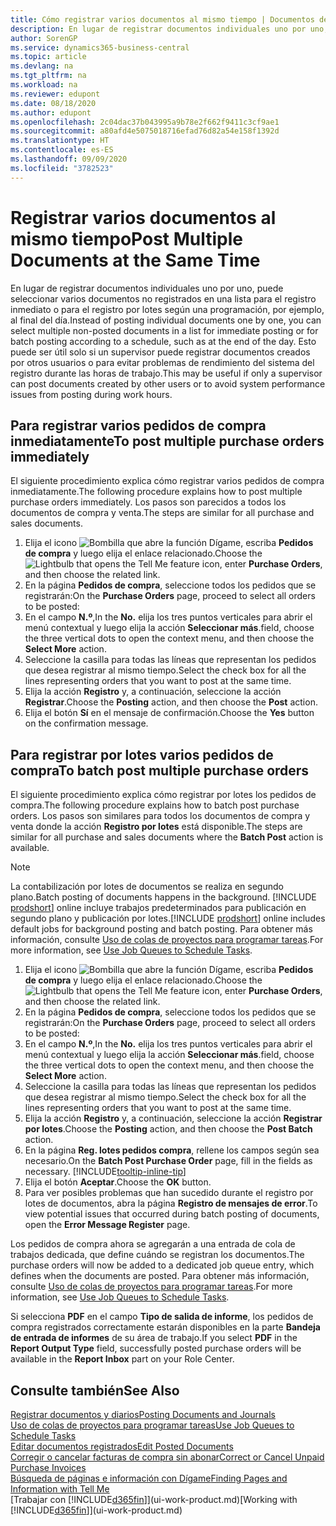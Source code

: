 ```yaml
---
title: Cómo registrar varios documentos al mismo tiempo | Documentos de Microsoft
description: En lugar de registrar documentos individuales uno por uno, puede seleccionar varios documentos no registrados en una lista para el registro por lotes, ya sea para registro inmediato o programada para, por ejemplo, al final del día.
author: SorenGP
ms.service: dynamics365-business-central
ms.topic: article
ms.devlang: na
ms.tgt_pltfrm: na
ms.workload: na
ms.reviewer: edupont
ms.date: 08/18/2020
ms.author: edupont
ms.openlocfilehash: 2c04dac37b043995a9b78e2f662f9411c3cf9ae1
ms.sourcegitcommit: a80afd4e5075018716efad76d82a54e158f1392d
ms.translationtype: HT
ms.contentlocale: es-ES
ms.lasthandoff: 09/09/2020
ms.locfileid: "3782523"
---
```

# <a name="post-multiple-documents-at-the-same-time"></a><span data-ttu-id="da0d4-103">Registrar varios documentos al mismo tiempo</span><span class="sxs-lookup"><span data-stu-id="da0d4-103">Post Multiple Documents at the Same Time</span></span>

<span data-ttu-id="da0d4-104">En lugar de registrar documentos individuales uno por uno, puede seleccionar varios documentos no registrados en una lista para el registro inmediato o para el registro por lotes según una programación, por ejemplo, al final del día.</span><span class="sxs-lookup"><span data-stu-id="da0d4-104">Instead of posting individual documents one by one, you can select multiple non-posted documents in a list for immediate posting or for batch posting according to a schedule, such as at the end of the day.</span></span> <span data-ttu-id="da0d4-105">Esto puede ser útil solo si un supervisor puede registrar documentos creados por otros usuarios o para evitar problemas de rendimiento del sistema del registro durante las horas de trabajo.</span><span class="sxs-lookup"><span data-stu-id="da0d4-105">This may be useful if only a supervisor can post documents created by other users or to avoid system performance issues from posting during work hours.</span></span>

## <a name="to-post-multiple-purchase-orders-immediately"></a><span data-ttu-id="da0d4-106">Para registrar varios pedidos de compra inmediatamente</span><span class="sxs-lookup"><span data-stu-id="da0d4-106">To post multiple purchase orders immediately</span></span>

<span data-ttu-id="da0d4-107">El siguiente procedimiento explica cómo registrar varios pedidos de compra inmediatamente.</span><span class="sxs-lookup"><span data-stu-id="da0d4-107">The following procedure explains how to post multiple purchase orders immediately.</span></span> <span data-ttu-id="da0d4-108">Los pasos son parecidos a todos los documentos de compra y venta.</span><span class="sxs-lookup"><span data-stu-id="da0d4-108">The steps are similar for all purchase and sales documents.</span></span>

1. <span data-ttu-id="da0d4-109">Elija el icono ![Bombilla que abre la función Dígame](media/ui-search/search_small.png "Dígame qué desea hacer"), escriba **Pedidos de compra** y luego elija el enlace relacionado.</span><span class="sxs-lookup"><span data-stu-id="da0d4-109">Choose the ![Lightbulb that opens the Tell Me feature](media/ui-search/search_small.png "Tell me what you want to do") icon, enter **Purchase Orders**, and then choose the related link.</span></span>
2. <span data-ttu-id="da0d4-110">En la página **Pedidos de compra**, seleccione todos los pedidos que se registrarán:</span><span class="sxs-lookup"><span data-stu-id="da0d4-110">On the **Purchase Orders** page, proceed to select all orders to be posted:</span></span>
3. <span data-ttu-id="da0d4-111">En el campo **N.º**,</span><span class="sxs-lookup"><span data-stu-id="da0d4-111">In the **No.**</span></span> <span data-ttu-id="da0d4-112">elija los tres puntos verticales para abrir el menú contextual y luego elija la acción **Seleccionar más**.</span><span class="sxs-lookup"><span data-stu-id="da0d4-112">field, choose the three vertical dots to open the context menu, and then choose the **Select More** action.</span></span>
4. <span data-ttu-id="da0d4-113">Seleccione la casilla para todas las líneas que representan los pedidos que desea registrar al mismo tiempo.</span><span class="sxs-lookup"><span data-stu-id="da0d4-113">Select the check box for all the lines representing orders that you want to post at the same time.</span></span>
5. <span data-ttu-id="da0d4-114">Elija la acción **Registro** y, a continuación, seleccione la acción **Registrar**.</span><span class="sxs-lookup"><span data-stu-id="da0d4-114">Choose the **Posting** action, and then choose the **Post** action.</span></span>
6. <span data-ttu-id="da0d4-115">Elija el botón **Sí** en el mensaje de confirmación.</span><span class="sxs-lookup"><span data-stu-id="da0d4-115">Choose the **Yes** button on the confirmation message.</span></span>

## <a name="to-batch-post-multiple-purchase-orders"></a><span data-ttu-id="da0d4-116">Para registrar por lotes varios pedidos de compra</span><span class="sxs-lookup"><span data-stu-id="da0d4-116">To batch post multiple purchase orders</span></span>

<span data-ttu-id="da0d4-117">El siguiente procedimiento explica cómo registrar por lotes los pedidos de compra.</span><span class="sxs-lookup"><span data-stu-id="da0d4-117">The following procedure explains how to batch post purchase orders.</span></span> <span data-ttu-id="da0d4-118">Los pasos son similares para todos los documentos de compra y venta donde la acción **Registro por lotes** está disponible.</span><span class="sxs-lookup"><span data-stu-id="da0d4-118">The steps are similar for all purchase and sales documents where the **Batch Post** action is available.</span></span>

> [!NOTE]
> <span data-ttu-id="da0d4-119">La contabilización por lotes de documentos se realiza en segundo plano.</span><span class="sxs-lookup"><span data-stu-id="da0d4-119">Batch posting of documents happens in the background.</span></span> <span data-ttu-id="da0d4-120">[!INCLUDE [prodshort](includes/prodshort.md)] online incluye trabajos predeterminados para publicación en segundo plano y publicación por lotes.</span><span class="sxs-lookup"><span data-stu-id="da0d4-120">[!INCLUDE [prodshort](includes/prodshort.md)] online includes default jobs for background posting and batch posting.</span></span> <span data-ttu-id="da0d4-121">Para obtener más información, consulte [Uso de colas de proyectos para programar tareas](admin-job-queues-schedule-tasks.md).</span><span class="sxs-lookup"><span data-stu-id="da0d4-121">For more information, see [Use Job Queues to Schedule Tasks](admin-job-queues-schedule-tasks.md).</span></span>

1. <span data-ttu-id="da0d4-122">Elija el icono ![Bombilla que abre la función Dígame](media/ui-search/search_small.png "Dígame qué desea hacer"), escriba **Pedidos de compra** y luego elija el enlace relacionado.</span><span class="sxs-lookup"><span data-stu-id="da0d4-122">Choose the ![Lightbulb that opens the Tell Me feature](media/ui-search/search_small.png "Tell me what you want to do") icon, enter **Purchase Orders**, and then choose the related link.</span></span>  
2. <span data-ttu-id="da0d4-123">En la página **Pedidos de compra**, seleccione todos los pedidos que se registrarán:</span><span class="sxs-lookup"><span data-stu-id="da0d4-123">On the **Purchase Orders** page, proceed to select all orders to be posted:</span></span>
3. <span data-ttu-id="da0d4-124">En el campo **N.º**,</span><span class="sxs-lookup"><span data-stu-id="da0d4-124">In the **No.**</span></span> <span data-ttu-id="da0d4-125">elija los tres puntos verticales para abrir el menú contextual y luego elija la acción **Seleccionar más**.</span><span class="sxs-lookup"><span data-stu-id="da0d4-125">field, choose the three vertical dots to open the context menu, and then choose the **Select More** action.</span></span>
4. <span data-ttu-id="da0d4-126">Seleccione la casilla para todas las líneas que representan los pedidos que desea registrar al mismo tiempo.</span><span class="sxs-lookup"><span data-stu-id="da0d4-126">Select the check box for all the lines representing orders that you want to post at the same time.</span></span>
5. <span data-ttu-id="da0d4-127">Elija la acción **Registro** y, a continuación, seleccione la acción **Registrar por lotes**.</span><span class="sxs-lookup"><span data-stu-id="da0d4-127">Choose the **Posting** action, and then choose the **Post Batch** action.</span></span>
6. <span data-ttu-id="da0d4-128">En la página **Reg. lotes pedidos compra**, rellene los campos según sea necesario.</span><span class="sxs-lookup"><span data-stu-id="da0d4-128">On the **Batch Post Purchase Order** page, fill in the fields as necessary.</span></span> [!INCLUDE[tooltip-inline-tip](includes/tooltip-inline-tip_md.md)]
7. <span data-ttu-id="da0d4-129">Elija el botón **Aceptar**.</span><span class="sxs-lookup"><span data-stu-id="da0d4-129">Choose the **OK** button.</span></span>
8. <span data-ttu-id="da0d4-130">Para ver posibles problemas que han sucedido durante el registro por lotes de documentos, abra la página **Registro de mensajes de error**.</span><span class="sxs-lookup"><span data-stu-id="da0d4-130">To view potential issues that occurred during batch posting of documents, open the **Error Message Register** page.</span></span>

<span data-ttu-id="da0d4-131">Los pedidos de compra ahora se agregarán a una entrada de cola de trabajos dedicada, que define cuándo se registran los documentos.</span><span class="sxs-lookup"><span data-stu-id="da0d4-131">The purchase orders will now be added to a dedicated job queue entry, which defines when the documents are posted.</span></span> <span data-ttu-id="da0d4-132">Para obtener más información, consulte [Uso de colas de proyectos para programar tareas](admin-job-queues-schedule-tasks.md).</span><span class="sxs-lookup"><span data-stu-id="da0d4-132">For more information, see [Use Job Queues to Schedule Tasks](admin-job-queues-schedule-tasks.md).</span></span>

<span data-ttu-id="da0d4-133">Si selecciona **PDF** en el campo **Tipo de salida de informe**, los pedidos de compra registrados correctamente estarán disponibles en la parte **Bandeja de entrada de informes** de su área de trabajo.</span><span class="sxs-lookup"><span data-stu-id="da0d4-133">If you select **PDF** in the **Report Output Type** field, successfully posted purchase orders will be available in the **Report Inbox** part on your Role Center.</span></span>

## <a name="see-also"></a><span data-ttu-id="da0d4-134">Consulte también</span><span class="sxs-lookup"><span data-stu-id="da0d4-134">See Also</span></span>

[<span data-ttu-id="da0d4-135">Registrar documentos y diarios</span><span class="sxs-lookup"><span data-stu-id="da0d4-135">Posting Documents and Journals</span></span>](ui-post-documents-journals.md)  
[<span data-ttu-id="da0d4-136">Uso de colas de proyectos para programar tareas</span><span class="sxs-lookup"><span data-stu-id="da0d4-136">Use Job Queues to Schedule Tasks</span></span>](admin-job-queues-schedule-tasks.md)  
[<span data-ttu-id="da0d4-137">Editar documentos registrados</span><span class="sxs-lookup"><span data-stu-id="da0d4-137">Edit Posted Documents</span></span>](across-edit-posted-document.md)  
[<span data-ttu-id="da0d4-138">Corregir o cancelar facturas de compra sin abonar</span><span class="sxs-lookup"><span data-stu-id="da0d4-138">Correct or Cancel Unpaid Purchase Invoices</span></span>](purchasing-how-correct-cancel-unpaid-purchase-invoices.md)  
[<span data-ttu-id="da0d4-139">Búsqueda de páginas e información con Dígame</span><span class="sxs-lookup"><span data-stu-id="da0d4-139">Finding Pages and Information with Tell Me</span></span>](ui-search.md)  
<span data-ttu-id="da0d4-140">[Trabajar con [!INCLUDE[d365fin](includes/d365fin_md.md)]](ui-work-product.md)</span><span class="sxs-lookup"><span data-stu-id="da0d4-140">[Working with [!INCLUDE[d365fin](includes/d365fin_md.md)]](ui-work-product.md)</span></span>
